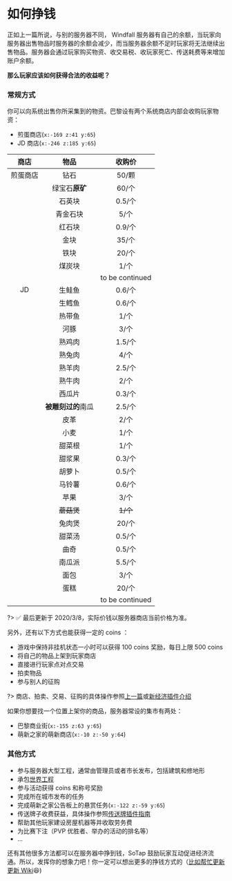 # 如何挣钱
正如上一篇所说，与别的服务器不同， Windfall 服务器有自己的余额，当玩家向服务器出售物品时服务器的余额会减少，而当服务器余额不足时玩家将无法继续出售物品。服务器会通过玩家购买物资、收交易税、收玩家死亡、传送耗费等来增加账户余额。

**那么玩家应该如何获得合法的收益呢？**

### 常规方式

你可以向系统出售你所采集到的物资。巴黎设有两个系统商店内部会收购玩家物资：
- 煎蛋商店(`x:-169 z:41 y:65`)
- JD 商店(`x:-246 z:185 y:65`)

|商店|物品|收购价|
|:-:|:-:|:-:|
|煎蛋商店|钻石|50/颗|
||绿宝石**原矿**|60/个|
||石英块|0.5/个|
||青金石块|5/个|
||红石块|0.9/个|
||金块|35/个|
||铁块|20/个|
||煤炭块|1/个|
|||to be continued|
|JD|生鲑鱼|0.6/个|
||生鳕鱼|0.6/个|
||热带鱼|1/个|
||河豚|3/个|
||熟鸡肉|1.5/个|
||熟兔肉|4/个|
||熟羊肉|2.5/个|
||熟牛肉|2/个|
||西瓜片|0.3/个|
||**被雕刻过的**南瓜|2.5/个|
||皮革|2/个|
||小麦|1/个|
||甜菜根|1/个|
||甜浆果|0.3/个|
||胡萝卜|0.5/个|
||马铃薯|0.6/个|
||苹果|3/个|
||~~蘑菇煲~~|~~1/个~~|
||兔肉煲|20/个|
||甜菜汤|0.5/个|
||曲奇|0.5/个|
||南瓜派|5.5/个|
||面包|3/个|
||蛋糕|20/个|
|||to be continued|

?> ✅ 最后更新于 2020/3/8，实际价钱以服务器商店当前价格为准。

另外，还有以下方式也能获得一定的 coins ：

- 游戏中保持非挂机状态一小时可以获得 100 coins 奖励，每日上限 500 coins
- 将自己的物品上架到玩家商店
- 直接进行玩家点对点交易
- 拍卖物品
- 参与别人的征购

?> 商店、拍卖、交易、征购的具体操作参照[上一篇][4]或[新经济插件介绍][1]

如果你想要找一个位置上架你的商品，服务器常设的集市有两处：
- 巴黎商业街(`x:-155 z:63 y:65`)
- 萌新之家的萌新商店(`x:-10 z:-50 y:64`)

### 其他方式
- 参与服务器大型工程，通常由管理员或者市长发布，包括建筑和修地形
- 承包[世界工程](/Windfall/projects.md)
- 参与活动获得 coins 和称号奖励
- 完成所在城市发布的任务
- 完成萌新之家公告板上的悬赏任务(`x:-122 z:-59 y:65`)
- 传送牌子收费获益，具体操作参照[传送牌插件指南][2]
- 帮助其他玩家建设房屋机器等并收取劳务费
- 为比赛下注（PVP 优胜者、举办的活动的排名等）
- ...

还有其他很多方法都可以在服务器中挣到钱，SoTap 鼓励玩家互动促进经济流通。所以，发挥你的想象力吧！你一定可以想出更多的挣钱方式的（[比如帮忙更新更新 Wiki][3]😆)

[1]:/plugins/hamsterecohelper-guide.md
[2]:/plugins/capcat.md
[3]:/contributor.md
[4]:/Windfall/Economic.md

